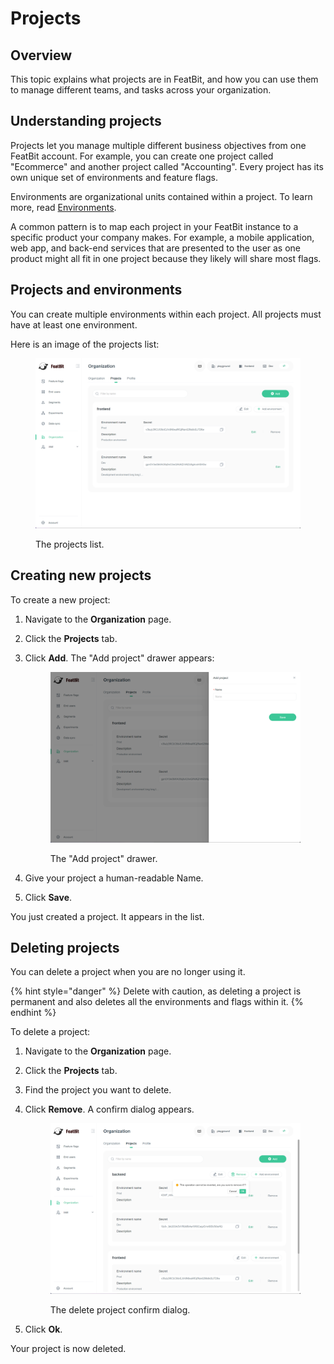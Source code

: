 # Projects

## Overview

This topic explains what projects are in FeatBit, and how you can use them to manage different teams, and tasks across your organization.

## Understanding projects

Projects let you manage multiple different business objectives from one FeatBit account. For example, you can create one project called "Ecommerce" and another project called "Accounting". Every project has its own unique set of environments and feature flags.

Environments are organizational units contained within a project. To learn more, read [Environments](environments.md).

A common pattern is to map each project in your FeatBit instance to a specific product your company makes. For example, a mobile application, web app, and back-end services that are presented to the user as one product might all fit in one project because they likely will share most flags.

## Projects and environments

You can create multiple environments within each project. All projects must have at least one environment.

Here is an image of the projects list:

<figure><img src="../../.gitbook/assets/projects.png" alt=""><figcaption><p>The projects list.</p></figcaption></figure>

## Creating new projects

To create a new project:

1. Navigate to the **Organization** page.
2. Click the **Projects** tab.
3.  Click **Add**. The "Add project" drawer appears:&#x20;

    <figure><img src="../../.gitbook/assets/add-project.png" alt=""><figcaption><p>The "Add project" drawer.</p></figcaption></figure>
4. Give your project a human-readable Name.
5. Click **Save**.

You just created a project. It appears in the list.

## Deleting projects

You can delete a project when you are no longer using it.

{% hint style="danger" %}
Delete with caution, as deleting a project is permanent and also deletes all the environments and flags within it.
{% endhint %}

To delete a project:

1. Navigate to the **Organization** page.
2. Click the **Projects** tab.
3. Find the project you want to delete.
4.  Click **Remove**. A confirm dialog appears.

    <figure><img src="../../.gitbook/assets/delete-project.png" alt=""><figcaption><p>The delete project confirm dialog.</p></figcaption></figure>
5. Click **Ok**.

Your project is now deleted.
